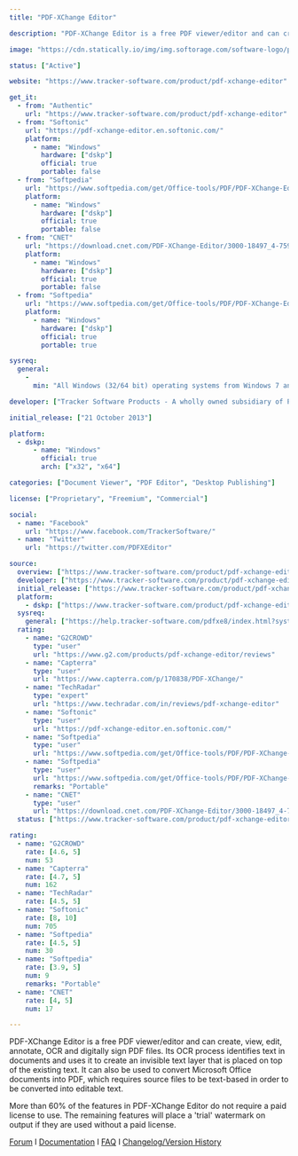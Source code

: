 ```yaml
---
title: "PDF-XChange Editor"

description: "PDF-XChange Editor is a free PDF viewer/editor and can create, view, edit, annotate, OCR and digitally sign PDF files"

image: "https://cdn.statically.io/img/img.softorage.com/software-logo/pdf-xchange-editor.png?h=64"

status: ["Active"]

website: "https://www.tracker-software.com/product/pdf-xchange-editor"

get_it:
  - from: "Authentic"
    url: "https://www.tracker-software.com/product/pdf-xchange-editor"
  - from: "Softonic"
    url: "https://pdf-xchange-editor.en.softonic.com/"
    platform:
      - name: "Windows"
        hardware: ["dskp"]
        official: true
        portable: false
  - from: "Softpedia"
    url: "https://www.softpedia.com/get/Office-tools/PDF/PDF-XChange-Editor.shtml"
    platform:
      - name: "Windows"
        hardware: ["dskp"]
        official: true
        portable: false
  - from: "CNET"
    url: "https://download.cnet.com/PDF-XChange-Editor/3000-18497_4-75935420.html"
    platform:
      - name: "Windows"
        hardware: ["dskp"]
        official: true
        portable: false
  - from: "Softpedia"
    url: "https://www.softpedia.com/get/Office-tools/PDF/PDF-XChange-Editor-Portable.shtml"
    platform:
      - name: "Windows"
        hardware: ["dskp"]
        official: true
        portable: true

sysreq:
  general:
    -
      min: "All Windows (32/64 bit) operating systems from Windows 7 and later"

developer: ["Tracker Software Products - A wholly owned subsidiary of PDF-XChange Co Ltd"]

initial_release: ["21 October 2013"]

platform:
  - dskp:
      - name: "Windows"
        official: true
        arch: ["x32", "x64"]

categories: ["Document Viewer", "PDF Editor", "Desktop Publishing"]

license: ["Proprietary", "Freemium", "Commercial"]

social:
  - name: "Facebook"
    url: "https://www.facebook.com/TrackerSoftware/"
  - name: "Twitter"
    url: "https://twitter.com/PDFXEditor"

source:
  overview: ["https://www.tracker-software.com/product/pdf-xchange-editor"]
  developer: ["https://www.tracker-software.com/product/pdf-xchange-editor"]
  initial_release: ["https://www.tracker-software.com/product/pdf-xchange-editor/history#changes-3.0.305.0"]
  platform:
    - dskp: ["https://www.tracker-software.com/product/pdf-xchange-editor"]
  sysreq:
    general: ["https://help.tracker-software.com/pdfxe8/index.html?system-requirements_edpub.html"]
  rating:
    - name: "G2CROWD"
      type: "user"
      url: "https://www.g2.com/products/pdf-xchange-editor/reviews"
    - name: "Capterra"
      type: "user"
      url: "https://www.capterra.com/p/170838/PDF-XChange/"
    - name: "TechRadar"
      type: "expert"
      url: "https://www.techradar.com/in/reviews/pdf-xchange-editor"
    - name: "Softonic"
      type: "user"
      url: "https://pdf-xchange-editor.en.softonic.com/"
    - name: "Softpedia"
      type: "user"
      url: "https://www.softpedia.com/get/Office-tools/PDF/PDF-XChange-Editor.shtml"
    - name: "Softpedia"
      type: "user"
      url: "https://www.softpedia.com/get/Office-tools/PDF/PDF-XChange-Editor-Portable.shtml"
      remarks: "Portable"
    - name: "CNET"
      type: "user"
      url: "https://download.cnet.com/PDF-XChange-Editor/3000-18497_4-75935420.html"
  status: ["https://www.tracker-software.com/product/pdf-xchange-editor/history"]

rating:
  - name: "G2CROWD"
    rate: [4.6, 5]
    num: 53
  - name: "Capterra"
    rate: [4.7, 5]
    num: 162
  - name: "TechRadar"
    rate: [4.5, 5]
  - name: "Softonic"
    rate: [8, 10]
    num: 705
  - name: "Softpedia"
    rate: [4.5, 5]
    num: 30
  - name: "Softpedia"
    rate: [3.9, 5]
    num: 9
    remarks: "Portable"
  - name: "CNET"
    rate: [4, 5]
    num: 17

---
```

  PDF-XChange Editor is a free PDF viewer/editor and can create, view, edit, annotate, OCR and digitally sign PDF files. Its OCR process identifies text in documents and uses it to create an invisible text layer that is placed on top of the existing text. It can also be used to convert Microsoft Office documents into PDF, which requires source files to be text-based in order to be converted into editable text.
  
  More than 60% of the features in PDF-XChange Editor do not require a paid license to use. The remaining features will place a 'trial' watermark on output if they are used without a paid license.
  
  [Forum](https://forum.tracker-software.com/viewforum.php?f=62&sid=da67547539c509e8616622c382b13bcc)  I  [Documentation](https://help.tracker-software.com/pdfxe8/)  I  [FAQ](https://forum.tracker-software.com/viewforum.php?f=29&sid=da67547539c509e8616622c382b13bcc)  I  [Changelog/Version History](https://www.tracker-software.com/product/pdf-xchange-editor/history)